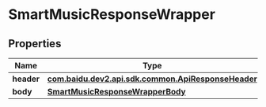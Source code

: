 

# SmartMusicResponseWrapper


## Properties

Name | Type | Description | Notes
------------ | ------------- | ------------- | -------------
**header** | [**com.baidu.dev2.api.sdk.common.ApiResponseHeader**](com.baidu.dev2.api.sdk.common.ApiResponseHeader.md) |  |  [optional]
**body** | [**SmartMusicResponseWrapperBody**](SmartMusicResponseWrapperBody.md) |  |  [optional]



